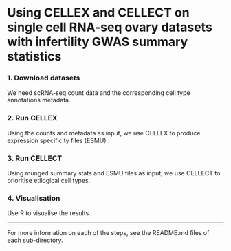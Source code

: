# Using CELLEX and CELLECT on single cell RNA-seq ovary datasets with infertility GWAS summary statistics
### 1. Download datasets
We need scRNA-seq count data and the corresponding cell type annotations metadata.
### 2. Run CELLEX
Using the counts and metadata as input, we use CELLEX to produce expression specificity files (ESMU).
### 3. Run CELLECT
Using munged summary stats and ESMU files as input, we use CELLECT to prioritise etilogical cell types.
### 4. Visualisation
Use R to visualise the results.

---

For more information on each of the steps, see the README.md files of each sub-directory.
